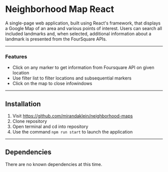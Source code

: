 # Neighborhood Map React

A single-page web application, built using React's framework, that displays a Google Map of an area and various points of interest. Users can search all included landmarks and, when selected, additional information about a landmark is presented from the FourSquare APIs.
___
### Features
* Click on any marker to get information from Foursquare API on given location
* Use filter list to filter locations and subsequential markers
* Click on the map to close infowindows
___

## Installation

1. Visit https://github.com/mirandaklein/neighborhood-maps
2. Clone repository
3. Open terminal and cd into repository 
4. Use the command `npm run start` to launch the application

___
## Dependencies

There are no known dependencies at this time.
